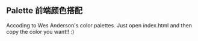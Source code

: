 ## Palette 前端颜色搭配

Accoding to Wes Anderson's color palettes.
Just open index.html and then copy the color you want!! :)